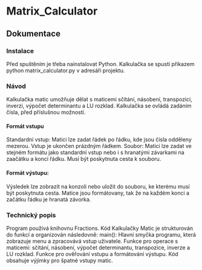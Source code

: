 # Matrix_Calculator

## Dokumentace

### Instalace

Před spuštěním je třeba nainstalovat Python. Kalkulačka se spustí příkazem python matrix_calculator.py v adresáři projektu.

### Návod

Kalkulačka matic umožňuje dělat s maticemi sčítání, násobení, transpozici, inverzi, výpočet determinantu a LU rozklad.
Kalkulačka se ovládá zadáním čísla, před příslušnou možností.

#### Formát vstupu

Standardní vstup: Matici lze zadat řádek po řádku, kde jsou čísla odděleny mezerou. Vstup je ukončen prázdným řádkem.
Soubor: Matici lze zadat ve stejném formátu jako standardní vstup nebo i s hranatými závarkami na zaačátku a konci řádku. Musí být poskytnuta cesta k souboru.
#### Formát výstupu:

Výsledek lze zobrazit na konzoli nebo uložit do souboru, ke kterému musí být poskytnuta cesta.
Matice jsou formátovany, tak že na každém konci a začátku řádku je hranatá závorka.

### Technický popis

Program používá knihovnu Fractions.
Kód Kalkulačky Matic je strukturován do funkcí a organizován následovně:
main(): Hlavní smyčka programu, která zobrazuje menu a zpracovává vstup uživatele.
Funkce pro operace s maticemi: sčítání, násobení, výpočet determinantu, transpozice, inverze a LU rozklad.
Funkce pro ověřování vstupu a formátování výstupu.
Kód obsahuje výjimky pro špatné vstupy matic.


